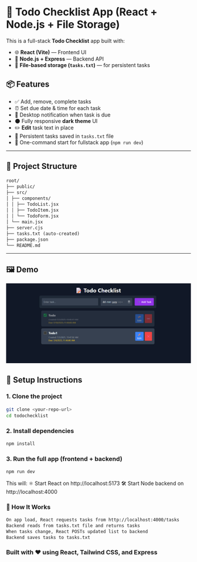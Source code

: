 # 📝 Todo Checklist App (React + Node.js + File Storage)

This is a full-stack **Todo Checklist** app built with:

- 🌐 **React (Vite)** — Frontend UI
- 🔧 **Node.js + Express** — Backend API
- 💾 **File-based storage (`tasks.txt`)** — for persistent tasks

## 📦 Features

- ✅ Add, remove, complete tasks
- ⏰ Set due date & time for each task
- 🔔 Desktop notification when task is due
- 🌑 Fully responsive **dark theme** UI
- ✏️ **Edit** task text in place
- 💾 Persistent tasks saved in `tasks.txt` file
- 🚀 One-command start for fullstack app (`npm run dev`)

---

## 📁 Project Structure
```
root/
├── public/
├── src/
│ ├── components/
│ │ ├── TodoList.jsx
│ │ ├── TodoItem.jsx
│ │ └── TodoForm.jsx
│ └── main.jsx
├── server.cjs
├── tasks.txt (auto-created)
├── package.json
└── README.md
```
---
## 🖼️ Demo

![Todo App Screenshot](./main_ui.png)


## 🚀 Setup Instructions

### 1. Clone the project

```bash
git clone <your-repo-url>
cd todochecklist
```

### 2. Install dependencies
```bash
npm install
```
### 3. Run the full app (frontend + backend)
```bash
npm run dev
```
This will:
    ⚛️ Start React on http://localhost:5173
    🛠 Start Node backend on http://localhost:4000

### 🧠 How It Works
    On app load, React requests tasks from http://localhost:4000/tasks
    Backend reads from tasks.txt file and returns tasks
    When tasks change, React POSTs updated list to backend
    Backend saves tasks to tasks.txt

### Built with ❤️ using React, Tailwind CSS, and Express